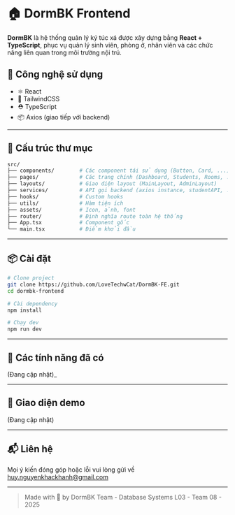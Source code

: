 # 🏠 DormBK Frontend

**DormBK** là hệ thống quản lý ký túc xá được xây dựng bằng **React + TypeScript**, phục vụ quản lý sinh viên, phòng ở, nhân viên và các chức năng liên quan trong môi trường nội trú.

## 🚀 Công nghệ sử dụng

- ⚛️ React
- 🎨 TailwindCSS
- ⛑️ TypeScript
- 📦 Axios (giao tiếp với backend)

---

## 📂 Cấu trúc thư mục

```bash
src/
├── components/        # Các component tái sử dụng (Button, Card, ...)
├── pages/             # Các trang chính (Dashboard, Students, Rooms, ...)
├── layouts/           # Giao diện layout (MainLayout, AdminLayout)
├── services/          # API gọi backend (axios instance, studentAPI, ...)
├── hooks/             # Custom hooks
├── utils/             # Hàm tiện ích
├── assets/            # Icon, ảnh, font
├── router/            # Định nghĩa route toàn hệ thống
├── App.tsx            # Component gốc
└── main.tsx           # Điểm khởi đầu
```

---

## 📦 Cài đặt

```bash
# Clone project
git clone https://github.com/LoveTechwCat/DormBK-FE.git
cd dormbk-frontend

# Cài dependency
npm install

# Chạy dev
npm run dev
```

---

## 🧪 Các tính năng đã có

 (Đang cập nhật)_

---

## 📸 Giao diện demo

 (Đang cập nhật)

---

<!-- ## 🧑‍💻 Thành viên nhóm

| Họ tên   | Vai trò         |
| -------- | --------------- |
| Doãn Phương Hùng Cường | Fronted Dev    |
|    | API integration |
| Lê C     | UI/UX design    | -->


## 📬 Liên hệ

Mọi ý kiến đóng góp hoặc lỗi vui lòng gửi về
[huy.nguyenkhackhanh@gmail.com](mailto:huy.nguyenkhackhanh@gmail.com)

---

> Made with 💙 by DormBK Team - Database Systems L03 - Team 08 - 2025
